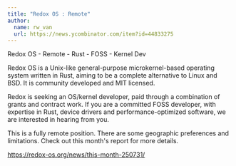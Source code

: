 ```yaml
---
title: "Redox OS : Remote"
author:
  name: rw_van
  url: https://news.ycombinator.com/item?id=44833275
---
```

Redox OS - Remote - Rust - FOSS - Kernel Dev

Redox OS is a Unix-like general-purpose microkernel-based operating system written in Rust, aiming to be a complete alternative to Linux and BSD. It is community developed and MIT licensed.

Redox is seeking an OS&#x2F;kernel developer, paid through a combination of grants and contract work. If you are a committed FOSS developer, with expertise in Rust, device drivers and performance-optimized software, we are interested in hearing from you.

This is a fully remote position. There are some geographic preferences and limitations. Check out this month&#x27;s report for more details.

<a href="https:&#x2F;&#x2F;redox-os.org&#x2F;news&#x2F;this-month-250731&#x2F;" rel="nofollow">https:&#x2F;&#x2F;redox-os.org&#x2F;news&#x2F;this-month-250731&#x2F;</a>
<JobApplication />
